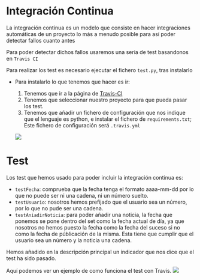 
# Integración Continua

La integración continua es un modelo que consiste en hacer integraciones automáticas de un proyecto lo más a menudo posible para así poder detectar fallos cuanto antes

Para poder detectar dichos fallos usaremos una seria de test basandonos en `Travis CI`

Para realizar los test es necesario ejecutar el fichero `test.py`, tras instalarlo

- Para instalarlo lo que tenemos que hacer es ir:
	1. Tenemos que ir a la página de [Travis-CI](https://travis-ci.com/)
	2. Tenemos que seleccionar nuestro proyecto para que pueda pasar los test.
	3. Tenemos que añadir un fichero de configuración que nos indique que el lenguaje es python, e instalar el fichero de `requirements.txt`; Este fichero de configuración será `.travis.yml`

	![](https://github.com/natalia2911/ProyectoIV-BOT/blob/master/img/ejemplo2.png)


# Test 

Los test que hemos usado para poder incluir la integración continua es:
	
 - `testFecha`: comprueba que la fecha tenga el formato aaaa-mm-dd por lo que no puede ser ni una cadena, ni un número suelto.
 - `testUsuario`: nosotros hemos prefijado que el usuario sea un número, por lo que no pude ser una cadena.
-  `testAniadirNoticia`: para poder añadir una noticia, la fecha que ponemos se pone dentro del set como la fecha actual de día, ya que nosotros no hemos puesto la fecha como la fecha del suceso si no como la fecha de públicación de la misma. Esta tiene que cumplir que el usuario sea un número y la noticia una cadena.

Hemos añadido en la descripción principal un indicador que nos dice que el test ha sido pasado.
	
Aquí podemos ver un ejemplo de como funciona el test con Travis.
	![](https://github.com/natalia2911/ProyectoIV-BOT/blob/master/img/ejemplo1.png)

